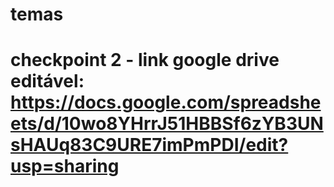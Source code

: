 # temas
# checkpoint 2 - link google drive editável: https://docs.google.com/spreadsheets/d/10wo8YHrrJ51HBBSf6zYB3UNsHAUq83C9URE7imPmPDI/edit?usp=sharing

